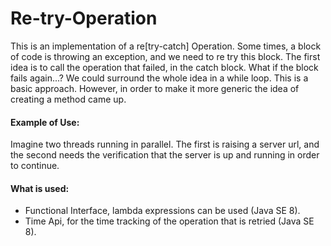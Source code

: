 # Re-try-Operation

This is an implementation of a re[try-catch] Operation.
Some times, a block of code is throwing an exception, and we need to re try this block.
The first idea is to call the operation that failed, in the catch block.
What if the block fails again...? We could surround the whole idea in a while loop.
This is a basic approach. However, in order to make it more generic the idea of creating a method came up.

#### Example of Use:
Imagine two threads running in parallel. 
The first is raising a server url, and the second needs the verification that the server is up and running in order to continue.

#### What is used:
* Functional Interface, lambda expressions can be used (Java SE 8).
* Time Api, for the time tracking of the operation that is retried (Java SE 8).
